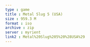 ```yaml
---
type : game
title : Metal Slug 5 (USA)
size : 959.3 M
format : iso
archive : zip
server : myrient
link2 : Metal%20Slug%205%20%28USA%29
---
```

